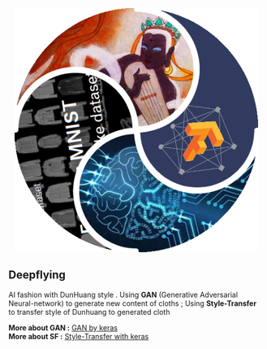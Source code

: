 <p align="center">
    <img src="assets/icon.png" width="480"\>
</p>

## Deepflying
AI fashion with DunHuang style . Using **GAN** 
(Generative Adversarial Neural-network) to generate 
new content of cloths ; Using **Style-Transfer** to 
transfer style of Dunhuang to generated cloth

**More about GAN :** [  GAN by keras](https://github.com/eriklindernoren/Keras-GAN)
<br>
**More about SF :** [  Style-Transfer with keras](https://keras.io/examples/neural_style_transfer/)





